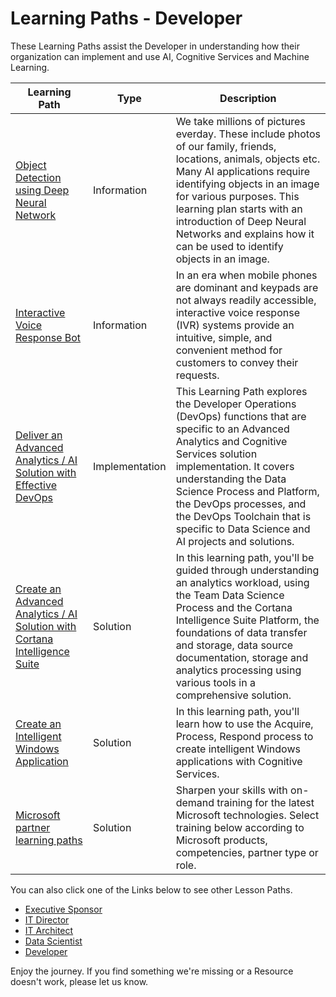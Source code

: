 # Learning Paths - Developer

These Learning Paths assist the Developer in understanding how their organization can implement and use AI, Cognitive Services and Machine Learning.

| **Learning Path**                                                                                                                                                                          | **Type**       | **Description**                                                                                                                                                                                                                                                                                                                                  |
|--------------------------------------------------------------------------------------------------------------------------------------------------------------------------------------------|----------------|--------------------------------------------------------------------------------------------------------------------------------------------------------------------------------------------------------------------------------------------------------------------------------------------------------------------------------------------------|
| [Object Detection using Deep Neural Network](https://github.com/BuckWoody/LearningPaths/blob/master/Developer/Learning%20Path%20-Object%20Detection%20Using%20Deep%20Neural%20Networks.md) | Information    | We take millions of pictures everday. These include photos of our family, friends, locations, animals, objects etc. Many AI applications require identifying objects in an image for various purposes. This learning plan starts with an introduction of Deep Neural Networks and explains how it can be used to identify objects in an image.   |
| [Interactive Voice Response Bot](https://github.com/BuckWoody/LearningPaths/blob/master/Developer/Learning%20Path%20-%20Interactive%20Voice%20Response%20Bot.md)                           | Information    | In an era when mobile phones are dominant and keypads are not always readily accessible, interactive voice response (IVR) systems provide an intuitive, simple, and convenient method for customers to convey their requests.                                                                                                                    |
| [Deliver an Advanced Analytics / AI Solution with Effective DevOps](https://github.com/BuckWoody/LearningPaths/blob/master/IT%20Architect/Learning%20Path%20-%20Devops%20for%20Data%20Science.md) | Implementation | This Learning Path explores the Developer Operations (DevOps) functions that are specific to an Advanced Analytics and Cognitive Services solution implementation. It covers understanding the Data Science Process and Platform, the DevOps processes, and the DevOps Toolchain that is specific to Data Science and AI projects and solutions. |
| [Create an Advanced Analytics / AI Solution with Cortana Intelligence Suite](https://github.com/BuckWoody/LearningPaths/blob/master/IT%20Architect/Learning%20Path%20-%20Create%20a%20Solution%20with%20Cortana%20Intelligence%20Suite.md) | Solution | In this learning path, you'll be guided through understanding an analytics workload, using the Team Data Science Process and the Cortana Intelligence Suite Platform, the foundations of data transfer and storage, data source documentation, storage and analytics processing using various tools in a comprehensive solution. | 
| [Create an Intelligent Windows Application](https://github.com/BuckWoody/LearningPaths/blob/master/Developer/Learning%20Path%20-%20Create%20an%20Intelligent%20Windows%20Application.md) | Solution | In this learning path, you'll learn how to use the Acquire, Process, Respond process to create intelligent Windows applications with Cognitive Services. |
|[Microsoft partner learning paths](https://mspartnerlp.partner.microsoft.com/LearningPath/LearningPath/DLPaths?trackId=1697&rowId=2282)| Solution       | Sharpen your skills with on-demand training for the latest Microsoft technologies. Select training below according to Microsoft products, competencies, partner type or role.                                                                                                                                                                    |



You can also click one of the Links below to see other Lesson Paths.
- [Executive Sponsor](https://github.com/BuckWoody/LearningPaths/tree/master/Executive%20Sponsor)
- [IT Director](https://github.com/BuckWoody/LearningPaths/tree/master/IT%20Director)
- [IT Architect](https://github.com/BuckWoody/LearningPaths/tree/master/IT%20Architect)
- [Data Scientist](https://github.com/BuckWoody/LearningPaths/tree/master/Data%20Scientist)
- [Developer](https://github.com/BuckWoody/LearningPaths/tree/master/Developer)

Enjoy the journey. If you find something we're missing or a Resource doesn't work, please let us know.
